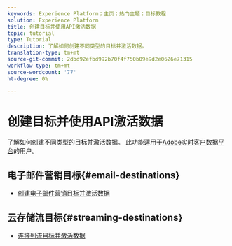 ```yaml
---
keywords: Experience Platform；主页；热门主题；目标教程
solution: Experience Platform
title: 创建目标并使用API激活数据
topic: tutorial
type: Tutorial
description: 了解如何创建不同类型的目标并激活数据。
translation-type: tm+mt
source-git-commit: 2dbd92efbd992b70f4f750b09e9d2e0626e71315
workflow-type: tm+mt
source-wordcount: '77'
ht-degree: 0%

---
```



# 创建目标并使用API激活数据

了解如何创建不同类型的目标并激活数据。 此功能适用于[Adobe实时客户数据平台](../rtcdp/overview.md)的用户。

## 电子邮件营销目标{#email-destinations}

* [创建电子邮件营销目标并激活数据](../destinations/api/email-marketing.md)

## 云存储流目标{#streaming-destinations}

* [连接到流目标并激活数据](../destinations/api/streaming-destinations.md)